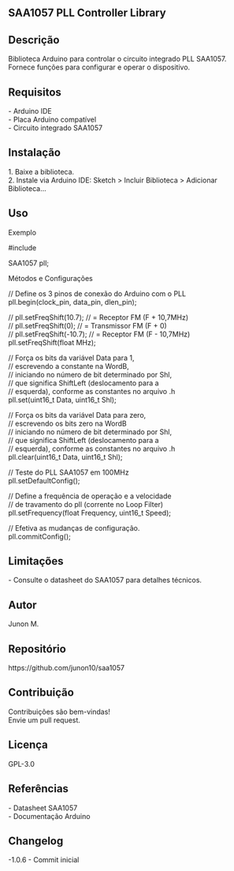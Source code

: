 <h2>SAA1057 PLL Controller Library</h2>

<h2>Descrição</h2>

<p>Biblioteca Arduino para controlar o circuito integrado PLL SAA1057.<br>
Fornece funções para configurar e operar o dispositivo.</p>

<h2>Requisitos</h2>

<p>- Arduino IDE<br>
- Placa Arduino compatível<br>
- Circuito integrado SAA1057</p>

<h2>Instalação</h2>

<p>1. Baixe a biblioteca.<br>
2. Instale via Arduino IDE: Sketch > Incluir Biblioteca > Adicionar Biblioteca...</p>

<h2>Uso</h2>

<p>Exemplo</p>

<p>#include <SAA1057.h></p>

<p>SAA1057 pll;</p>

<p>Métodos e Configurações</p>

<p>
// Define os 3 pinos de conexão do Arduino com o PLL<br>
pll.begin(clock_pin, data_pin, dlen_pin);</p>
        
<p>
// pll.setFreqShift(10.7); // = Receptor FM (F + 10,7MHz)<br>
// pll.setFreqShift(0); // = Transmissor FM (F + 0)<br>
// pll.setFreqShift(-10.7); // = Receptor FM (F - 10,7MHz)<br>
pll.setFreqShift(float MHz);</p>

<p>
// Força os bits da variável Data para 1,<br> 
// escrevendo a constante na WordB,<br>
// iniciando no número de bit determinado por Shl,<br>
// que significa ShiftLeft (deslocamento para a<br> 
// esquerda), conforme as constantes no arquivo .h<br>
pll.set(uint16_t Data, uint16_t Shl);</p>

<p>
// Força os bits da variável Data para zero,<br>
// escrevendo os bits zero na WordB<br> 
// iniciando no número de bit determinado por Shl,<br>
// que significa ShiftLeft (deslocamento para a<br> 
// esquerda), conforme as constantes no arquivo .h<br>
pll.clear(uint16_t Data, uint16_t Shl);</p>
    
<p>
// Teste do PLL SAA1057 em 100MHz<br>
pll.setDefaultConfig();</p>
    
<p>
// Define a frequência de operação e a velocidade<br> 
// de travamento do pll (corrente no Loop Filter)<br>
pll.setFrequency(float Frequency, uint16_t Speed);</p>

<p>
// Efetiva as mudanças de configuração.<br>
pll.commitConfig();</p>

<h2>Limitações</h2>

<p>- Consulte o datasheet do SAA1057 para detalhes técnicos.</p>

<h2>Autor</h2>
<p>Junon M.</p>

<h2>Repositório</h2>
<p>https://github.com/junon10/saa1057</p>

<h2>Contribuição</h2>

<p>Contribuições são bem-vindas!<br>
Envie um pull request.</p>

<h2>Licença</h2>

<p>GPL-3.0</p>

<h2>Referências</h2>

<p>- Datasheet SAA1057<br>
- Documentação Arduino</p>

<h2>Changelog</h2>

<p>-1.0.6 - Commit inicial</p>
